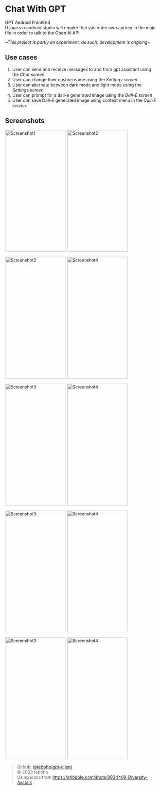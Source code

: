 # Chat With GPT
GPT Android FrontEnd  
Usage via android studio will require that you enter own api key in the main file in order to talk to the Open AI API

*~This project is partly an experiment, as such, development is ongoing~*

## Use cases  

1. User can send and receive messages to and from gpt assistant using the *Chat screen*
2. User can change their custom name using the *Settings screen*
3. User can alternate between dark mode and light mode using the *Settings screen*
4. User can prompt for a dall-e generated image using the *Dall-E screen*
5. User can save Dall-E generated image using context menu in the *Dall-E screen*.

## Screenshots

<img src="assets/img/ChatEmpty_Screenshot_20230620_181110.png" width="200" height="400" alt="Screenshot1" /> <img src="assets/img/ChatType_Screenshot_20230620_181518.png" width="200" height="400" alt="Screenshot2" />  

<img src="assets/img/Chat_Screenshot_20230620_181600.png" width="200" height="400" alt="Screenshot3" /> <img src="assets/img/Chat_Screenshot_20230620_181615.png" width="200" height="400" alt="Screenshot4" />  

<img src="assets/img/DrawerMenu_Screenshot_20230620_181201.png" width="200" height="400" alt="Screenshot3" /> <img src="assets/img/DrawerMenu_Screenshot_20230620_181625.png" width="200" height="400" alt="Screenshot4" />  

<img src="assets/img/ImageGen_Screenshot_20230620_181434.png" width="200" height="400" alt="Screenshot3" /> <img src="assets/img/ImageGen_Screenshot_20230620_181756.png" width="200" height="400" alt="Screenshot4" />  

<img src="assets/img/Settings_Screenshot_20230620_181212.png" width="200" height="400" alt="Screenshot3" /> <img src="assets/img/Settings_Screenshot_20230620_181633.png" width="200" height="400" alt="Screenshot4" />  



> Github: [@teboho/gpt-client](https://github.com/teboho/gpt-client)  
> &copy; 2023 teboho  
> Using icons from https://dribbble.com/shots/8934409-Diversity-Avatars  
